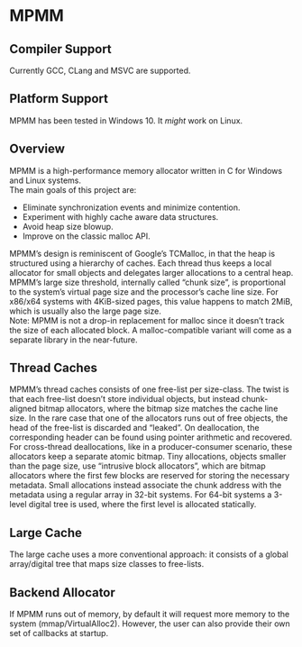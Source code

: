 # MPMM

## Compiler Support

Currently GCC, CLang and MSVC are supported.

## Platform Support

MPMM has been tested in Windows 10. It *might* work on Linux.

## Overview

MPMM is a high-performance memory allocator written in C for Windows and Linux systems.  
The main goals of this project are:
-	Eliminate synchronization events and minimize contention.
-	Experiment with highly cache aware data structures.
-	Avoid heap size blowup.
-	Improve on the classic malloc API.  

MPMM’s design is reminiscent of Google’s TCMalloc, in that the heap is structured using a hierarchy of caches. Each thread thus keeps a local allocator for small objects and delegates larger allocations to a central heap. MPMM’s large size threshold, internally called “chunk size”, is proportional to the system’s virtual page size and the processor’s cache line size. For x86/x64 systems with 4KiB-sized pages, this value happens to match 2MiB, which is usually also the large page size.  
Note: MPMM is not a drop-in replacement for malloc since it doesn’t track the size of each allocated block. A malloc-compatible variant will come as a separate library in the near-future.

## Thread Caches
MPMM’s thread caches consists of one free-list per size-class. The twist is that each free-list doesn’t store individual objects, but instead chunk-aligned bitmap allocators, where the bitmap size matches the cache line size. In the rare case that one of the allocators runs out of free objects, the head of the free-list is discarded and “leaked”. On deallocation, the corresponding header can be found using pointer arithmetic and recovered. For cross-thread deallocations, like in a producer-consumer scenario, these allocators keep a separate atomic bitmap.
Tiny allocations, objects smaller than the page size, use “intrusive block allocators”, which are bitmap allocators where the first few blocks are reserved for storing the necessary metadata. Small allocations instead associate the chunk address with the metadata using a regular array in 32-bit systems. For 64-bit systems a 3-level digital tree is used, where the first level is allocated statically.

## Large Cache
The large cache uses a more conventional approach: it consists of a global array/digital tree that maps size classes to free-lists.

## Backend Allocator
If MPMM runs out of memory, by default it will request more memory to the system (mmap/VirtualAlloc2). However, the user can also provide their own set of callbacks at startup.
